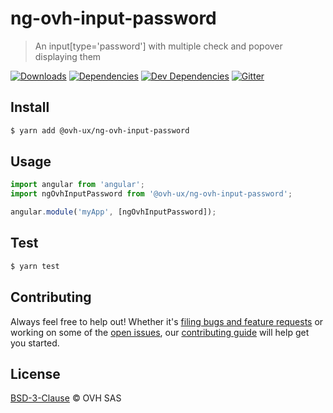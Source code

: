 # ng-ovh-input-password

> An input[type='password'] with multiple check and popover displaying them

[![Downloads](https://badgen.net/npm/dt/@ovh-ux/ng-ovh-input-password)](https://npmjs.com/package/@ovh-ux/ng-ovh-input-password) [![Dependencies](https://badgen.net/david/dep/ovh-ux/ng-ovh-input-password)](https://npmjs.com/package/@ovh-ux/ng-ovh-input-password?activeTab=dependencies) [![Dev Dependencies](https://badgen.net/david/dev/ovh-ux/ng-ovh-input-password)](https://npmjs.com/package/@ovh-ux/ng-ovh-input-password?activeTab=dependencies) [![Gitter](https://badgen.net/badge/gitter/ovh-ux/blue?icon=gitter)](https://gitter.im/ovh/ux)

## Install

```sh
$ yarn add @ovh-ux/ng-ovh-input-password
```

## Usage

```js
import angular from 'angular';
import ngOvhInputPassword from '@ovh-ux/ng-ovh-input-password';

angular.module('myApp', [ngOvhInputPassword]);
```

## Test

```sh
$ yarn test
```

## Contributing

Always feel free to help out! Whether it's [filing bugs and feature requests](https://github.com/ovh-ux/ng-ovh-input-password/issues/new) or working on some of the [open issues](https://github.com/ovh-ux/ng-ovh-input-password/issues), our [contributing guide](CONTRIBUTING.md) will help get you started.

## License

[BSD-3-Clause](LICENSE) © OVH SAS
